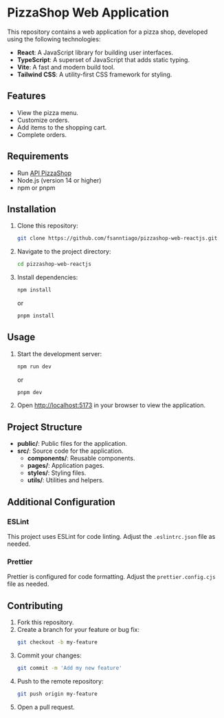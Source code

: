 # PizzaShop Web Application

This repository contains a web application for a pizza shop, developed using the following technologies:

- **React**: A JavaScript library for building user interfaces.
- **TypeScript**: A superset of JavaScript that adds static typing.
- **Vite**: A fast and modern build tool.
- **Tailwind CSS**: A utility-first CSS framework for styling.

## Features

- View the pizza menu.
- Customize orders.
- Add items to the shopping cart.
- Complete orders.

## Requirements

- Run [API PizzaShop](https://github.com/fsanntiago/api-pizzashop-bun)
- Node.js (version 14 or higher)
- npm or pnpm

## Installation

1. Clone this repository:
    ```sh
    git clone https://github.com/fsanntiago/pizzashop-web-reactjs.git
    ```

2. Navigate to the project directory:
    ```sh
    cd pizzashop-web-reactjs
    ```

3. Install dependencies:
    ```sh
    npm install
    ```
    or
    ```sh
    pnpm install
    ```

## Usage

1. Start the development server:
    ```sh
    npm run dev
    ```
    or
    ```sh
    pnpm dev
    ```

2. Open [http://localhost:5173](http://localhost:5173) in your browser to view the application.

## Project Structure

- **public/**: Public files for the application.
- **src/**: Source code for the application.
  - **components/**: Reusable components.
  - **pages/**: Application pages.
  - **styles/**: Styling files.
  - **utils/**: Utilities and helpers.

## Additional Configuration

### ESLint

This project uses ESLint for code linting. Adjust the `.eslintrc.json` file as needed.

### Prettier

Prettier is configured for code formatting. Adjust the `prettier.config.cjs` file as needed.

## Contributing

1. Fork this repository.
2. Create a branch for your feature or bug fix:
    ```sh
    git checkout -b my-feature
    ```
3. Commit your changes:
    ```sh
    git commit -m 'Add my new feature'
    ```
4. Push to the remote repository:
    ```sh
    git push origin my-feature
    ```
5. Open a pull request.
